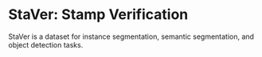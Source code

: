# StaVer: Stamp Verification

StaVer is a dataset for instance segmentation, semantic segmentation, and object detection tasks.